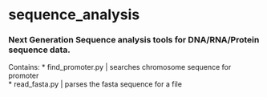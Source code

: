 # sequence_analysis
### Next Generation Sequence analysis tools for DNA/RNA/Protein sequence data. 

Contains: * find_promoter.py | searches chromosome sequence for promoter  
          * read_fasta.py    | parses the fasta sequence for a file

